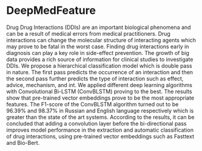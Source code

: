 # DeepMedFeature
 Drug Drug Interactions (DDIs) are an important biological phenomena and can be a result of medical errors from medical practitioners. Drug interactions can change the molecular structure of interacting agents which may prove to be fatal in the worst case. Finding drug interactions early in diagnosis can play a key role in side-effect prevention. The growth of big data provides a rich source of information for clinical studies to investigate DDIs. We propose a hierarchical classification model which is double pass in nature. The first pass predicts the occurrence of an interaction and then the second pass further predicts the type of interaction such as effect, advice, mechanism, and int. We applied different deep learning algorithms with Convolutional Bi-LSTM (ConvBLSTM) proving to the best. The results show that pre-trained vector embeddings prove to be the most appropriate features. The F1-score of the ConvBLSTM algorithm turned out to be 96.39\% and 98.37\% in Russian and English language respectively which is greater than the state of the art systems. According to the results, it can be concluded that adding a convolution layer before the bi-directional pass improves model performance in the extraction and automatic classification of drug interactions, using pre-trained vector embeddings such as Fasttext and Bio-Bert. 
